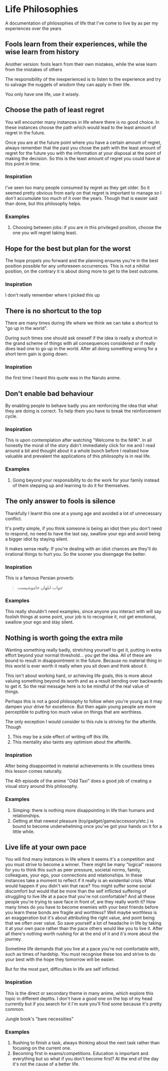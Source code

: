 # Life Philosophies
A documentation of philosophies of life that I've come to live by as per my experiences over the years

## Fools learn from their experiences, while the wise learn from history
Another version: fools learn from their own mistakes, while the wise learn from the mistakes of others

The responsibility of the inexperienced is to listen to the experience and try to salvage the nuggets of wisdom they can apply in their life.

You only have one life, use it wisely.

## Choose the path of least regret
You will encounter many instances in life where there is no good choice.
In these instances choose the path which would lead to the least amount of regret in the future.

Once you are at the future point where you have a certain amount of regret, always remember that the past you chose the path with the least amount of regret for the future you with the information at your disposal at the point of making the decision. So this is the least amount of regret you could have at this point in time.

### Inspiration
I've seen too many people consumed by regret as they get older.
So it seemed pretty obvious from early on that regret is important to manage so I don't accumulate too much of it over the years. Though that is easier said than done, but this philosophy helps.

### Examples
1. Choosing between jobs: if you are in this privileged position, choose the one you will regret taking least.

## Hope for the best but plan for the worst
The hope propels you forward and the planning ensures you're in the best position possible for any unforeseen occurrences. This is not a nihilist position, on the contrary it is about doing more to get to the best outcome.

### Inspiration
I don't really remember where I picked this up

## There is no shortcut to the top
There are many times during life where we think we can take a shortcut to "go up in the world".

During such times one should ask oneself if the idea is really a shortcut in the grand scheme of things with all consequences considered or if really does lead one to go up in the world. After all doing something wrong for a short term gain is going down.

### Inspiration
the first time I heard this quote was in the Naruto anime.

## Don't enable bad behaviour
By enabling people to behave badly you are reinforcing the idea that what they are doing is correct. To help them you have to break the reinforcement cycle.

### Inspiration
This is upon contemplation after watching "Welcome to the NHK". In all honestly the moral of the story didn't immediately click for me and I read around a bit and thought about it a whole bunch before I realised how valuable and prevalent the applications of this philosophy is in real life.

### Examples

1. Going beyond your responsibility to do the work for your family instead of them stepping up and learning to do it for themselves.


## The only answer to fools is silence
Thankfully I learnt this one at a young age and avoided a lot of unnecessary conflict.

It's pretty simple, if you think someone is being an idiot then you don't need to respond, no need to have the last say, swallow your ego and avoid being a bigger idiot by staying silent.

It makes sense really. If you're dealing with an idiot chances are they'll do irrational things to hurt you. So the sooner you disengage the better.

### Inspiration
This is a famous Persian proverb:
> جواب ابلهان خاموشیست

### Examples
This really shouldn't need examples, since anyone you interact with will say foolish things at some point, your job is to recognise it, not get emotional, swallow your ego and stay silent.


## Nothing is worth going the extra mile
Wanting something really badly, stretching yourself to get it, putting in extra effort beyond your normal threshold... you get the idea. All of these are bound to result in disappointment in the future. Because no material thing in this world is ever worth it really when you sit down and think about it.

This isn't about working hard, or achieving life goals, this is more about valuing something beyond its worth and as a result bending over backwards to get it. So the real message here is to be mindful of the real value of things.

Perhaps this is not a good philosophy to follow when you're young as it may dampen your drive for excellence. But then again young people are more perceptible to putting too much value on things that are worthless.

The only exception I would consider to this rule is striving for the afterlife. Though
1. This may be a side effect of writing off this life.
2. This mentality also taints any optimism about the afterlife.

### Inspiration
After being disappointed in material achievements in life countless times this lesson comes naturally.

The 4th episode of the anime "Odd Taxi" does a good job of creating a visual story around this philosophy.

### Examples
1. Simping: there is nothing more disappointing in life than humans and relationships.
2. Getting at that newest pleasure (toy/gadget/game/accessory/etc.) is bound to become underwhelming once you've got your hands on it for a little while.


## Live life at your own pace
You will find many instances in life where it seems it's a competition and you must strive to become a winner. There might be many "logical" reasons for you to think this such as peer pressure, societal norms, family, colleagues, your ego, your connections and relationships. In these instances take a moment to reflect if it really is an existential crisis. What would happen if you didn't win that race? You might suffer some social discomfort but would that be more than the self inflicted suffering of struggling to live life at a pace that you're not comfortable? And all these people you're trying to save face in front of, are they really worth it? How many times do you have to become enemies with your best friends before you learn these bonds are fragile and worthless? Well maybe worthless is an exaggeration but it's about attributing the right value, and point being that we often over value. So save yourself a lot of headache in life by taking it at your own pace rather than the pace others would like you to live it. After all there's nothing worth rushing for at the end of it and it's more about the journey.

Sometime life demands that you live at a pace you're not comfortable with, such as times of hardship. You must recognise these too and strive to do your best with the hope they tomorrow will be easier.

But for the most part, difficulties in life are self inflicted.

### Inspiration
This is the direct or secondary theme in many anime, which explore this topic in different depths. I don't have a good one on the top of my head currently but if you search for it I'm sure you'll find some because it's pretty common.

Jungle book's "bare necessities"

### Examples
1. Rushing to finish a task, always thinking about the next task rather than focusing on the current one.
2. Becoming first in exams/competitions. Education is important and everything but so what if you don't become first? At the end of the day it's not the cause of a better life.
